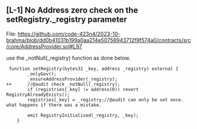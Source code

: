 ## [L-1] No Address zero check on the setRegistry._registry parameter
File: https://github.com/code-423n4/2023-10-brahma/blob/dd0b41031b199a0aa214e50758943712f9f574a0/contracts/src/core/AddressProvider.sol#L97

use the _notNull(_registry) function as done below.
```solidity
 function setRegistry(bytes32 _key, address _registry) external {
        _onlyGov();
        _ensureAddressProvider(_registry);
++      //@audit check _notNull(_registry);
        if (registries[_key] != address(0)) revert RegistryAlreadyExists();
        registries[_key] = _registry;//@audit can only be set once. what happens if there was a mistake.

        emit RegistryInitialised(_registry, _key);
    }


```


